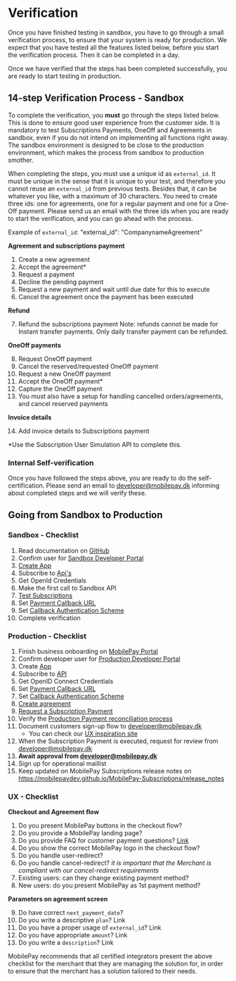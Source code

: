 # Verification

Once you have finished testing in sandbox, you have to go through a small verification process, to ensure that your system is ready for production. We expect that you have tested all the features listed below, before you start the verification process. Then it can be completed in a day.

Once we have verified that the steps has been completed successfully, you are ready to start testing in production.

## 14-step Verification Process - Sandbox

To complete the verification, you **must** go through the steps listed below. This is done to ensure good user experience from the customer side. It is mandatory to test Subscriptions Payments, OneOff and Agreements in sandbox, even if you do not intend on implementing all functions right away. The sandbox environment is designed to be close to the production environment, which makes the process from sandbox to production smother.

When completing the steps, you must use a unique id as `external_id`. It must be unique in the sense that it is unique to your test, and therefore you cannot reuse an `external_id` from previous tests. Besides that, it can be whatever you like, with a maximum of 30 characters. You need to create three ids: one for agreements, one for a regular payment and one for a One-Off payment. Please send us an email with the three ids when you are ready to start the verification, and you can go ahead with the process.

Example of `external_id`: "external_id": "CompanynameAgreement"

**Agreement and subscriptions payment**

1. Create a new agreement
2. Accept the agreement*
3. Request a payment
4. Decline the pending payment
5. Request a new payment and wait until due date for this to execute
6. Cancel the agreement once the payment has been executed

**Refund**

7. Refund the subscriptions payment Note: refunds cannot be made for Instant transfer payments. Only daily transfer payment can be refunded.

**OneOff payments**

8. Request OneOff payment
9. Cancel the reserved/requested OneOff payment
10. Request a new OneOff payment
11. Accept the OneOff payment*
12. Capture the OneOff payment
13. You must also have a setup for handling cancelled orders/agreements, and cancel reserved payments

**Invoice details**

14. Add invoice details to Subscriptions payment

*Use the Subscription User Simulation API to complete this.

### Internal Self-verification

Once you have followed the steps above, you are ready to do the self-certification. Please send an email to developer@mobilepay.dk informing about completed steps and we will verify these.

## Going from Sandbox to Production

### Sandbox - Checklist

1. Read documentation on [GitHub](https://mobilepaydev.github.io/MobilePay-Subscriptions/)
2. Confirm user for [Sandbox Developer Portal](https://sandbox-developer.mobilepay.dk/)
3. [Create App](https://sandbox-developer.mobilepay.dk/application)
4. Subscribe to [Api's](https://sandbox-developer.mobilepay.dk/product)
5. Get OpenId Credentials
6. Make the first call to Sandbox API
7. [Test Subscriptions](/docs/subscriptions/development-guide/test)
8. Set [Payment Callback URL](https://mobilepaydev.github.io/MobilePay-Subscriptions/payments#callbacks)
9. Set [Callback Authentication Scheme](https://mobilepaydev.github.io/MobilePay-Subscriptions/index#rest-callback-authentication)
10. Complete verification

### Production - Checklist

1. Finish business onboarding on [MobilePay Portal](https://admin.mobilepay.dk/)
2. Confirm developer user for [Production Developer Portal](https://developer.mobilepay.dk/)
3. Create [App](https://developer.mobilepay.dk/application)
4. Subscribe to [API](https://developer.mobilepay.dk/product)
5. Get OpenID Connect Credentials
6. Set [Payment Callback URL](https://mobilepaydev.github.io/MobilePay-Subscriptions/payments#callbacks)
7. Set [Callback Authentication Scheme](https://mobilepaydev.github.io/MobilePay-Subscriptions/index#rest-callback-authentication)
8. [Create agreement](https://mobilepaydev.github.io/MobilePay-Subscriptions/agreement)
9. [Request a Subscription Payment](https://mobilepaydev.github.io/MobilePay-Subscriptions/payments#requests)
10. Verify the [Production Payment reconciliation process](/docs/subscriptions/development-guide/production)
11. Document customers sign-up flow to developer@mobilepay.dk 
     * You can check our [UX inspiration site ](https://www.mobilepay.dk/erhverv/abonnementer-og-fakturering/mobilepay-subscriptions/inspiration)
12. When the Subscription Payment is executed, request for review from developer@mobilepay.dk
13. **Await approval from developer@mobilepay.dk**
14. Sign up for operational maillist
15. Keep updated on MobilePay Subscriptions release notes on https://mobilepaydev.github.io/MobilePay-Subscriptions/release_notes

### UX - Checklist

**Checkout and Agreement flow**

1. Do you present MobilePay buttons in the checkout flow?
2. Do you provide a MobilePay landing page?
3. Do you provide FAQ for customer payment questions? [Link](https://www.mobilepay.dk/erhverv/abonnementer-og-fakturering/mobilepay-subscriptions/inspiration#6)
4. Do you show the correct MobilePay logo in the checkout flow?
5. Do you handle user-redirect?
6. Do you handle cancel-redirect? *it is important that the Merchant is compliant with our cancel-redirect requirements*
7. Existing users: can they change existing payment method?
8. New users: do you present MobilePay as 1st payment method?

**Parameters on agreement screen**

9. Do have correct `next_payment_date`?
10. Do you write a descriptive `plan`? Link
11. Do you have a proper usage of `external_id`? Link
12. Do you have appropriate `amount`? Link
13. Do you write a `description`? Link

MobilePay recommends that all certified integrators present the above checklist for the merchant that they are managing the solution for, in order to ensure that the merchant has a solution tailored to their needs.
